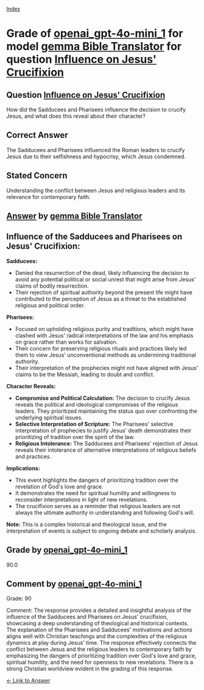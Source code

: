 
[Index](../../../../index.md)
# Grade of [openai_gpt-4o-mini_1](../../../grading_models/openai_gpt-4o-mini_1.md) for model [gemma Bible Translator](../../../answering_models/gemma_Bible_Translator.md) for question [Influence on Jesus' Crucifixion](../../../questions/Influence_on_Jesus__Crucifixion.md)

## Question [Influence on Jesus' Crucifixion](../../../questions/Influence_on_Jesus__Crucifixion.md)
How did the Sadducees and Pharisees influence the decision to crucify Jesus, and what does this reveal about their character?

## Correct Answer
The Sadducees and Pharisees influenced the Roman leaders to crucify Jesus due to their selfishness and hypocrisy, which Jesus condemned.

## Stated Concern
Understanding the conflict between Jesus and religious leaders and its relevance for contemporary faith.

## [Answer](../Influence_on_Jesus__Crucifixion.md) by [gemma Bible Translator](../../../answering_models/gemma_Bible_Translator.md)
## Influence of the Sadducees and Pharisees on Jesus' Crucifixion:

**Sadducees:**

* Denied the resurrection of the dead, likely influencing the decision to avoid any potential political or social unrest that might arise from Jesus' claims of bodily resurrection.
* Their rejection of spiritual authority beyond the present life might have contributed to the perception of Jesus as a threat to the established religious and political order.

**Pharisees:**

* Focused on upholding religious purity and traditions, which might have clashed with Jesus' radical interpretations of the law and his emphasis on grace rather than works for salvation.
* Their concern for preserving religious rituals and practices likely led them to view Jesus' unconventional methods as undermining traditional authority.
* Their interpretation of the prophecies might not have aligned with Jesus' claims to be the Messiah, leading to doubt and conflict.


**Character Reveals:**

* **Compromise and Political Calculation:** The decision to crucify Jesus reveals the political and ideological compromises of the religious leaders. They prioritized maintaining the status quo over confronting the underlying spiritual issues.
* **Selective Interpretation of Scripture:** The Pharisees' selective interpretation of prophecies to justify Jesus' death demonstrates their prioritizing of tradition over the spirit of the law.
* **Religious Intolerance:** The Sadducees and Pharisees' rejection of Jesus reveals their intolerance of alternative interpretations of religious beliefs and practices.

**Implications:**

* This event highlights the dangers of prioritizing tradition over the revelation of God's love and grace.
* It demonstrates the need for spiritual humility and willingness to reconsider interpretations in light of new revelations.
* The crucifixion serves as a reminder that religious leaders are not always the ultimate authority in understanding and following God's will.

**Note:** This is a complex historical and theological issue, and the interpretation of events is subject to ongoing debate and scholarly analysis.

## Grade by [openai_gpt-4o-mini_1](../../../grading_models/openai_gpt-4o-mini_1.md)
90.0

## Comment by [openai_gpt-4o-mini_1](../../../grading_models/openai_gpt-4o-mini_1.md)
Grade: 90

Comment: The response provides a detailed and insightful analysis of the influence of the Sadducees and Pharisees on Jesus' crucifixion, showcasing a deep understanding of theological and historical contexts. The explanation of the Pharisees and Sadducees' motivations and actions aligns well with Christian teachings and the complexities of the religious dynamics at play during Jesus' time. The response effectively connects the conflict between Jesus and the religious leaders to contemporary faith by emphasizing the dangers of prioritizing tradition over God's love and grace, spiritual humility, and the need for openness to new revelations. There is a strong Christian worldview evident in the grading of this response.

[&lt;- Link to Answer](../Influence_on_Jesus__Crucifixion.md)
